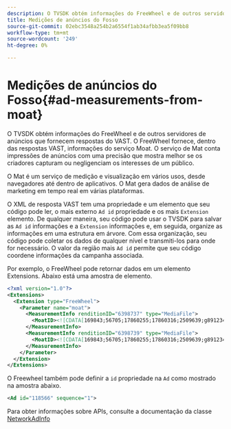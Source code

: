 ```yaml
---
description: O TVSDK obtém informações do FreeWheel e de outros servidores de anúncios que fornecem respostas do VAST. O FreeWheel fornece, dentro das respostas VAST, informações do serviço Moat. O serviço de Mat conta impressões de anúncios com uma precisão que mostra melhor se os criadores capturam ou negligenciam os interesses de um público.
title: Medições de anúncios do Fosso
source-git-commit: 02ebc3548a254b2a6554f1ab34afbb3ea5f09bb8
workflow-type: tm+mt
source-wordcount: '249'
ht-degree: 0%

---
```


# Medições de anúncios do Fosso{#ad-measurements-from-moat}

O TVSDK obtém informações do FreeWheel e de outros servidores de anúncios que fornecem respostas do VAST. O FreeWheel fornece, dentro das respostas VAST, informações do serviço Moat. O serviço de Mat conta impressões de anúncios com uma precisão que mostra melhor se os criadores capturam ou negligenciam os interesses de um público.

O Mat é um serviço de medição e visualização em vários usos, desde navegadores até dentro de aplicativos. O Mat gera dados de análise de marketing em tempo real em várias plataformas.

O XML de resposta VAST tem uma propriedade e um elemento que seu código pode ler, o mais externo `Ad id` propriedade e os mais `Extension` elemento. De qualquer maneira, seu código pode usar o TVSDK para salvar as `Ad id` informações e a `Extension` informações e, em seguida, organize as informações em uma estrutura em árvore. Com essa organização, seu código pode coletar os dados de qualquer nível e transmiti-los para onde for necessário. O valor da região mais `Ad id` permite que seu código coordene informações da campanha associada.

Por exemplo, o FreeWheel pode retornar dados em um elemento Extensions. Abaixo está uma amostra de elemento.

```xml
<?xml version="1.0"?> 
<Extensions> 
  <Extension type="FreeWheel"> 
    <Parameter name="moat"> 
      <MeasurementInfo renditionID="6398737" type="MediaFile"> 
        <MoatID><![CDATA[169843;56705;17860255;17860316;2509639;g8912342;103311138;g436558;530633]]></MoatID> 
      </MeasurementInfo> 
      <MeasurementInfo renditionID="6398739" type="MediaFile"> 
        <MoatID><![CDATA[169843;56705;17860255;17860316;2509639;g8912342;103311138;g436558;530633]]></MoatID> 
      </MeasurementInfo> 
    </Parameter> 
  </Extension> 
</Extensions> 
```

O Freewheel também pode definir a `id` propriedade na `Ad` como mostrado na amostra abaixo.

```xml
<Ad id="118566" sequence="1">
```

Para obter informações sobre APIs, consulte a documentação da classe [NetworkAdInfo](https://help.adobe.com/en_US/primetime/api/psdk/javadoc_2.7/)
